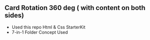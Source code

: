 ## Card Rotation 360 deg ( with content on both sides)

- Used this repo Html &amp; Css StarterKit
- 7-in-1 Folder Concept Used
